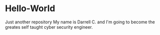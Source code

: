 # Hello-World
Just another repository 
My name is Darrell C. and I'm going to become the greates self taught cyber security engineer.
